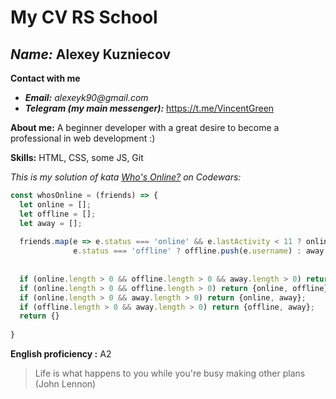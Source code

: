 # My CV RS School
## _**Name:**_ Alexey Kuzniecov
**Contact with me**
* _**Email:**_ _alexeyk90@gmail.com_
* _**Telegram (my main messenger):**_ <https://t.me/VincentGreen>

**About me:** A beginner developer with a great desire to become a professional in web development :)

**Skills:** HTML, CSS, some JS, Git

_This is my solution of kata [Who's Online?](https://www.codewars.com/kata/5b6375f707a2664ada00002a) on Codewars:_

```javascript
const whosOnline = (friends) => {
  let online = [];
  let offline = [];
  let away = [];
  
  friends.map(e => e.status === 'online' && e.lastActivity < 11 ? online.push(e.username) :
              e.status === 'offline' ? offline.push(e.username) : away.push(e.username));
              
  
  if (online.length > 0 && offline.length > 0 && away.length > 0) return {online, offline, away};
  if (online.length > 0 && offline.length > 0) return {online, offline};
  if (online.length > 0 && away.length > 0) return {online, away};
  if (offline.length > 0 && away.length > 0) return {offline, away};
  return {}
  
}
```

**English proficiency :** A2

>Life is what happens to you while you're busy making other plans (John Lennon)